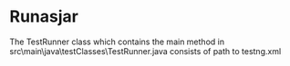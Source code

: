 # Runasjar
The TestRunner class which contains the main method in src\main\java\testClasses\TestRunner.java consists of path to testng.xml 
